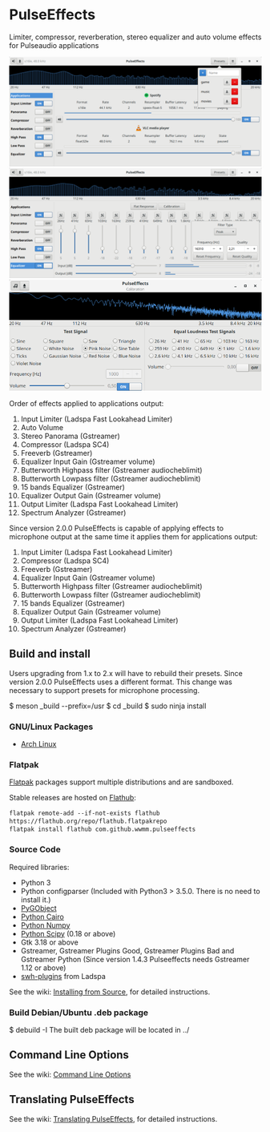 # PulseEffects

Limiter, compressor, reverberation, stereo equalizer and auto volume effects for
Pulseaudio applications

![](images/pulseeffects.png)
![](images/pulseeffects_equalizer.png)
![](images/pulseeffects_calibration.png)

Order of effects applied to applications output:

1. Input Limiter (Ladspa Fast Lookahead Limiter)
2. Auto Volume
3. Stereo Panorama (Gstreamer)
4. Compressor (Ladspa SC4)
5. Freeverb (Gstreamer)
6. Equalizer Input Gain (Gstreamer volume)
7. Butterworth Highpass filter (Gstreamer audiocheblimit)
8. Butterworth Lowpass filter (Gstreamer audiocheblimit)
9. 15 bands Equalizer (Gstreamer)
10. Equalizer Output Gain (Gstreamer volume)
11. Output Limiter (Ladspa Fast Lookahead Limiter)
12. Spectrum Analyzer (Gstreamer)

Since version 2.0.0 PulseEffects is capable of applying effects to microphone
output at the same time it applies them for applications output:

1. Input Limiter (Ladspa Fast Lookahead Limiter)
2. Compressor (Ladspa SC4)
3. Freeverb (Gstreamer)
4. Equalizer Input Gain (Gstreamer volume)
5. Butterworth Highpass filter (Gstreamer audiocheblimit)
6. Butterworth Lowpass filter (Gstreamer audiocheblimit)
7. 15 bands Equalizer (Gstreamer)
8. Equalizer Output Gain (Gstreamer volume)
9. Output Limiter (Ladspa Fast Lookahead Limiter)
10. Spectrum Analyzer (Gstreamer)

## Build and install

Users upgrading from 1.x to 2.x will have to rebuild their presets. Since
version 2.0.0 PulseEffects uses a different format. This
change was necessary to support presets for microphone processing.

$ meson _build --prefix=/usr
$ cd _build
$ sudo ninja install

### GNU/Linux Packages

- [Arch Linux](https://aur.archlinux.org/packages/pulseeffects/)

### Flatpak

[Flatpak](https://flatpak.org) packages support multiple distributions and are sandboxed.

Stable releases are hosted on [Flathub](https://flathub.org):

```
flatpak remote-add --if-not-exists flathub https://flathub.org/repo/flathub.flatpakrepo
flatpak install flathub com.github.wwmm.pulseeffects
```

### Source Code

Required libraries:

- Python 3
- Python configparser (Included with Python3 > 3.5.0. There is
  no need to install it.)
- [PyGObject](https://pygobject.readthedocs.io/en/latest/)
- [Python Cairo](https://cairographics.org/pycairo/)
- [Python Numpy](http://www.numpy.org/)
- [Python Scipy](https://scipy.org/scipylib/) (0.18 or above)
- Gtk 3.18 or above
- Gstreamer, Gstreamer Plugins Good, Gstreamer Plugins Bad and Gstreamer Python
 (Since version 1.4.3 Pulseeffects needs Gstreamer 1.12 or above)
- [swh-plugins](https://github.com/swh/ladspa) from Ladspa

See the wiki: [Installing from Source](https://github.com/wwmm/pulseeffects/wiki/Installation-from-Source), for detailed instructions.

### Build Debian/Ubuntu .deb package
$ debuild -I
The built deb package will be located in ../

## Command Line Options

See the wiki: [Command Line Options](https://github.com/wwmm/pulseeffects/wiki/Command-Line-Options)

## Translating PulseEffects

See the wiki: [Translating PulseEffects](https://github.com/wwmm/pulseeffects/wiki/Translating-PulseEffects), for detailed instructions.
